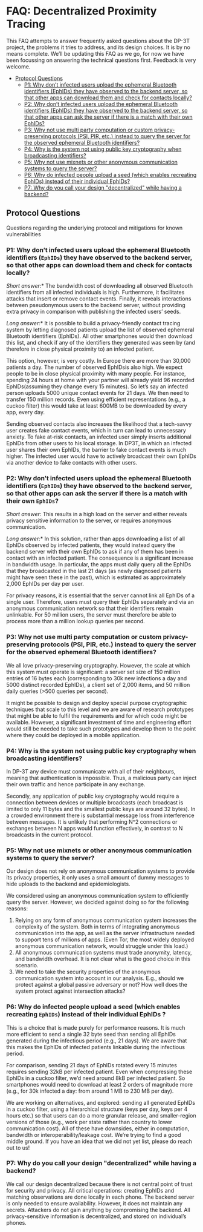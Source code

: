 # FAQ: Decentralized Proximity Tracing

This FAQ attempts to answer frequently asked questions about the DP-3T project, the problems it tries to address, and its design choices. It is by no means complete. We’ll be updating this FAQ as we go, for now we have been focussing on answering the technical questions first. Feedback is very welcome.

 * [Protocol Questions](#protocol-questions)
   * [P1: Why don’t infected users upload the ephemeral Bluetooth identifiers (EphIDs) they have observed to the backend server, so that other apps can download them and check for contacts locally?](#p1-why-dont-infected-users-upload-the-ephemeral-bluetooth-identifiers-ephids-they-have-observed-to-the-backend-server-so-that-other-apps-can-download-them-and-check-for-contacts-locally)
   * [P2: Why don’t infected users upload the ephemeral Bluetooth identifiers (EphIDs) they have observed to the backend server, so that other apps can ask the server if there is a match with their own EphIDs?](#p2-why-dont-infected-users-upload-the-ephemeral-bluetooth-identifiers-ephids-they-have-observed-to-the-backend-server-so-that-other-apps-can-ask-the-server-if-there-is-a-match-with-their-own-ephids)
   * [P3: Why not use multi party computation or custom privacy\-preserving protocols (PSI, PIR, etc\.) instead to query the server for the observed ephemeral Bluetooth identifiers?](#p3-why-not-use-multi-party-computation-or-custom-privacy-preserving-protocols-psi-pir-etc-instead-to-query-the-server-for-the-observed-ephemeral-bluetooth-identifiers)
   * [P4: Why is the system not using public key cryptography when broadcasting identifiers?](#p4-why-is-the-system-not-using-public-key-cryptography-when-broadcasting-identifiers)
   * [P5: Why not use mixnets or other anonymous communication systems to query the server?](#p5-why-not-use-mixnets-or-other-anonymous-communication-systems-to-query-the-server)
   * [P6: Why do infected people upload a seed (which enables recreating EphIDs) instead of their individual EphIDs?](#p6-why-do-infected-people-upload-a-seed-which-enables-recreating-ephids-instead-of-their-individual-ephids-)
   * [P7: Why do you call your design "decentralized" while having a backend?](#p7-why-do-you-call-your-design-decentralized-while-having-a-backend)

## Protocol Questions

Questions regarding the underlying protocol and mitigations for known vulnerabilities

### P1: Why don’t infected users upload the ephemeral Bluetooth identifiers (`EphIDs`) they have observed to the backend server, so that other apps can download them and check for contacts locally?

*Short answer:** The bandwidth cost of downloading all observed Bluetooth
identifiers from all infected individuals is high. Furthermore, it facilitates
attacks that insert or remove contact events. Finally, it reveals interactions
between pseudonymous users to the backend server, without providing extra
privacy in comparison with publishing the infected users’ seeds.

*Long answer:** It is possible to build a privacy-friendly contact tracing
system by letting diagnosed patients upload the list of observed ephemeral
Bluetooth identifiers (EphIDs). All other smartphones would then download this list,
and check if any of the identifiers they generated was seen by (and therefore in
close physical proximity to) an infected patient.

This option, however, is very costly. In Europe there are more than 30,000
patients a day. The number of observed EphIDsis also high. We expect people to
be in close physical proximity with many people. For instance, spending 24 hours
at home with your partner will already yield 96 recorded EphIDs(assuming they
change every 15 minutes). So let’s say an infected person uploads 5000 unique
contact events for 21 days. We then need to transfer 150 million records. Even
using efficient representations (e.g., a cuckoo filter) this would take at least
600MB to be downloaded by every app, every day.

Sending observed contacts also increases the likelihood that a tech-savvy user
creates fake contact events, which in turn can lead to unnecessary anxiety. To
fake at-risk contacts, an infected user simply inserts additional EphIDs from
other users to his local storage. In DP3T, in which an infected user shares
their own EphIDs, the barrier to fake contact events is much higher. The infected
user would have to actively broadcast their own EphIDs via another device to fake
contacts with other users.


### P2: Why don’t infected users upload the ephemeral Bluetooth identifiers (`EphIDs`) they have observed to the backend server, so that other apps can ask the server if there is a match with their own `EphIDs`?

*Short answer:* This results in a high load on the server and either reveals
privacy sensitive information to the server, or requires anonymous
communication.

*Long answer:** In this solution, rather than apps downloading a list of all
EphIDs observed by infected patients, they would instead query the backend
server with their own EphIDs to ask if any of them has been in contact with an
infected patient. The consequence is a significant increase in bandwidth usage.
In particular, the apps must daily query all the EphIDs that they broadcasted
in the last 21 days (as newly diagnosed patients might have seen these in the
past), which is estimated as approximately 2,000 EphIDs per day per user.

For privacy reasons, it is essential that the server cannot link all EphIDs of a
single user. Therefore, users must query their EphIDs separately and via an
anonymous communication network so that their identifiers remain unlinkable. For
50 million users, the server must therefore be able to process more than a
million lookup queries per second.

### P3: Why not use multi party computation or custom privacy-preserving protocols (PSI, PIR, etc.) instead to query the server for the observed ephemeral Bluetooth identifiers?

We all love privacy-preserving cryptography. However, the scale at which this
system must operate is significant: a server set size of 150 million entries of
16 bytes each (corresponding to 30k new infections a day and 5000 distinct
recorded EphIDs), a client set of 2,000 items, and 50 million daily queries
(>500 queries per second).

It might be possible to design and deploy special purpose cryptographic
techniques that scale to this level and we are aware of research prototypes that
might be able to fulfil the requirements and for which code might be available.
However, a significant investment of time and engineering effort would still be
needed to take such prototypes and develop them to the point where they could be
deployed in a mobile application.

### P4: Why is the system not using public key cryptography when broadcasting identifiers?

In DP-3T any device must communicate with all of their neighbours, meaning that
authentication is impossible. Thus, a malicious party can inject their own
traffic and hence participate in any exchange.

Secondly, any application of public key cryptography would require a connection
between devices or multiple broadcasts (each broadcast is limited to only 11
bytes and the smallest public keys are around 32 bytes). In a crowded
environment there is substantial message loss from interference between
messages. It is unlikely that performing N^2 connections or exchanges between N
apps would function effectively, in contrast to N broadcasts in the current
protocol.

### P5: Why not use mixnets or other anonymous communication systems to query the server?

Our design does not rely on anonymous communication systems to provide its
privacy properties, it only uses a small amount of dummy messages to hide
uploads to the backend and epidemiologists.

We considered using an anonymous communication system to efficiently query the server. However, we decided against doing so for the following reasons:
 1. Relying on any form of anonymous communication system increases the
    complexity of the system. Both in terms of integrating anonymous
    communication into the app, as well as the server infrastructure needed to
    support tens of millions of apps. (Even Tor, the most widely deployed
    anonymous communication network, would struggle under this load.)
 2. All anonymous communication systems must trade anonymity, latency, and
    bandwidth overhead. It is not clear what is the good choice in this
    scenario.
 3. We need to take the security properties of the anonymous communication
    system into account in our analysis. E.g., should we protect against a
    global passive adversary or not? How well does the system protect against
    intersection attacks?

### P6: Why do infected people upload a seed (which enables recreating `EphIDs`) instead of their individual EphIDs ?

This is a choice that is made purely for performance reasons. It is much more
efficient to send a single 32 byte seed than sending all EphIDs generated during
the infectious period (e.g., 21 days). We are aware that this makes the EphIDs
of infected patients linkable during the infectious period.

For comparison, sending 21 days of EphIDs rotated every 15 minutes requires
sending 32kB per infected patient. Even when compressing these EphIDs in a
cuckoo filter, we’d need around 8kB per infected patient. So smartphones would need
to download at least 2 orders of magnitude more (e.g., for 30k infected a day:
from around 1 MB to 230 MB per day).

We are working on alternatives, and explored: sending all generated EphIDs in a
cuckoo filter, using a hierarchical structure (keys per day, keys per 4 hours
etc.) so that users can do a more granular release, and smaller-region versions
of those (e.g., work per state rather than country to lower communication cost).
All of these have downsides, either in computation, bandwidth or
interoperability/leakage cost. We’re trying to find a good middle ground. If you
have an idea that we did not yet list, please do reach out to us!

### P7: Why do you call your design "decentralized" while having a backend?

We call our design decentralized because there is not central point of trust for
security and privacy. All critical operations: creating EphIDs and matching
observations are done locally in each phone. The backend server is only needed
to ensure availability. However, it does not maintain any secrets. Attackers do
not gain anything by compromising the backend. All privacy-sensitive information
is decentralized, and stored on individual’s phones.
